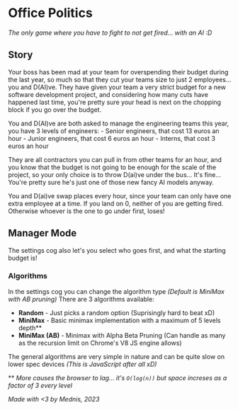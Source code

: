 # Office Politics
_The only game where you have to fight to not get fired... with an AI :D_

## Story
Your boss has been mad at your team for overspending their budget during the last year, so much so
that they cut your teams size to just 2 employees... you and D(AI)ve.
They have given your team a very strict budget for a new software development project,
and considering how many cuts have happened last time, you're pretty sure your head is next on the chopping block if you go over the budget.

You and D(AI)ve are both asked to manage the engineering teams this year, you have 3 levels of engineers:
    - Senior engineers, that cost 13 euros an hour
    - Junior engineers, that cost 6 euros an hour
    - Interns, that cost 3 euros an hour

They are all contractors you can pull in from other teams for an hour, and you know that the budget is not going to be enough for the scale of the project,
so your only choice is to throw D(ai)ve under the bus... It's fine... You're pretty sure he's just one of those new fancy AI models anyway.

You and D(ai)ve swap places every hour, since your team can only have one extra employee at a time.
If you land on 0, neither of you are getting fired.
Otherwise whoever is the one to go under first, loses!

## Manager Mode
The settings cog also let's you select who goes first, and what the starting budget is!

### Algorithms

In the settings cog you can change the algorithm type _(Default is MiniMax with AB pruning)_
There are 3 algorithms available:
 - **Random** - Just picks a random option (Suprisingly hard to beat xD)
 - **MiniMax** - Basic minimax implementation with a maximum of 5 levels depth**
 - **MiniMax (AB)** - Minimax with Alpha Beta Pruning (Can handle as many as the recursion limit on Chrome's V8 JS engine allows)

The general algorithms are very simple in nature and can be quite slow on lower spec devices _(This is JavaScript after all xD)_

** _More causes the browser to lag... it's `O(log(n))` but space increses as a factor of 3 every level_


_Made with <3 by Mednis, 2023_